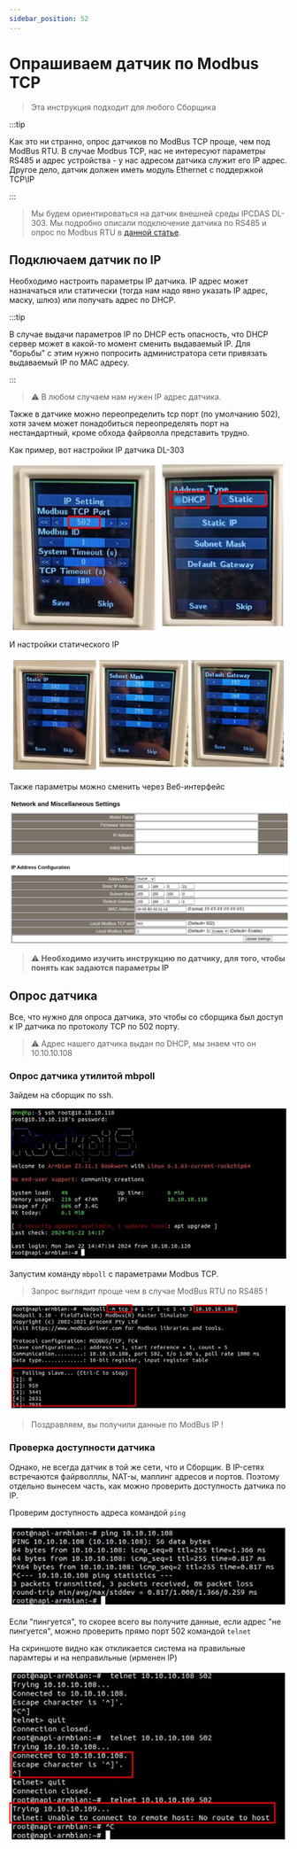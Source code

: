 ```yaml
---
sidebar_position: 52
---
```


# Опрашиваем датчик по Modbus TCP

> Эта инструкция подходит для любого Сборщика

:::tip 

Как это ни странно, опрос датчиков по ModBus TCP проще, чем под ModBus RTU. В случае Modbus TCP, нас не интересуют параметры RS485 и адрес устройства -  у нас адресом датчика служит его IP адрес. Другое дело, датчик должен иметь модуль Ethernet c поддержкой TCP\IP

:::

>Мы будем ориентироваться на датчик внешней среды IPCDAS DL-303. Мы подробно описали подключение датчика по RS485 и опрос по Modbus RTU в [данной статье](connect-rs485). 

## Подключаем датчик по IP

Необходимо настроить параметры IP датчика. IP адрес может назначаться или статически (тогда нам надо явно указать IP адрес, маску, шлюз) или получать адрес по DHCP. 

:::tip

В случае выдачи параметров IP по DHCP есть опасность, что DHCP сервер может в какой-то момент сменить выдаваемый IP. Для "борьбы" с этим нужно попросить администратора сети привязать выдаваемый IP по MAC адресу.

:::

>:warning: В любом случаем нам нужен IP адрес датчика.

Также в датчике можно переопределить tcp порт (по умолчанию 502), хотя зачем может понадобиться переопределять порт на нестандартный, кроме обхода файрволла представить трудно.  

Как пример, вот настройки IP датчика DL-303

![](img-modbustcp/dl-303-1.jpg)

И настройки статического IP

![](img-modbustcp/dl-303-2.jpg)

Также параметры можно сменить через Веб-интерфейс

![](img-modbustcp/dl-303-3.jpg)

>:warning: **Необходимо изучить инструкцию по датчику, для того, чтобы понять как задаются параметры IP**

## Опрос датчика 

Все, что нужно для опроса датчика, это чтобы со сборщика был доступ к IP датчика по протоколу TCP по 502 порту.

>:warning: Адрес нашего датчика выдан по DHCP, мы знаем что он 10.10.10.108

### Опрос датчика утилитой mbpoll

Зайдем на сборщик по ssh.

![](img-rs485/term1.jpg)


Запустим команду `mbpoll` с параметрами Modbus TCP. 

> Запрос выглядит проще чем в случае ModBus RTU по RS485 !

![](img-modbustcp/term-3.jpg)

> Поздравляем, вы получили данные по ModBus IP !

### Проверка доступности датчика 

Однако, не всегда датчик в той же сети, что и Сборщик. В IP-сетях встречаются файрволллы, NAT-ы, маппинг адресов и портов. Поэтому отдельно вынесем часть, как можно проверить доступность датчика по IP.

Проверим доступность адреса командой `ping`

![](img-modbustcp/term-1.jpg)

Если "пингуется", то скорее всего вы получите данные, если адрес "не пингуется", можно проверить прямо порт 502 командой `telnet`

На скриншоте видно как откликается система на правильные парамтеры и на неправильные (иpменен IP)

![](img-modbustcp/term-2.jpg)





